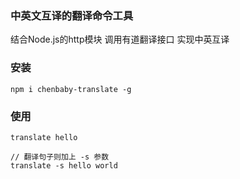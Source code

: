 ### 中英文互译的翻译命令工具

结合Node.js的http模块 调用有道翻译接口 实现中英互译

### 安装
`npm i chenbaby-translate -g`

### 使用
```
translate hello

// 翻译句子则加上 -s 参数
translate -s hello world
```

